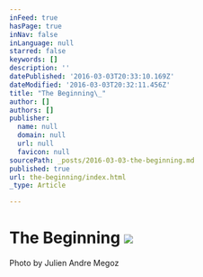 ```yaml
---
inFeed: true
hasPage: true
inNav: false
inLanguage: null
starred: false
keywords: []
description: ''
datePublished: '2016-03-03T20:33:10.169Z'
dateModified: '2016-03-03T20:32:11.456Z'
title: "The Beginning\_"
author: []
authors: []
publisher:
  name: null
  domain: null
  url: null
  favicon: null
sourcePath: _posts/2016-03-03-the-beginning.md
published: true
url: the-beginning/index.html
_type: Article

---
```

# The Beginning ![](https://the-grid-user-content.s3-us-west-2.amazonaws.com/5dc9e069-1f67-4379-b220-95977efb9d01.jpg)

Photo by Julien Andre Megoz